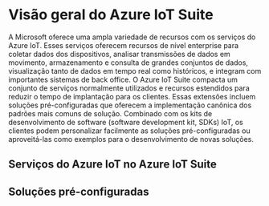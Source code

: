 <properties
	pageTitle="Visão geral do Microsoft Azure IoT Suite | Microsoft Azure"
	description="Isso fornecerá uma visão geral do Azure IoT Suite."
	services=""
	documentationCenter=".net"
	authors="aguilaaj"
	manager="kevinmil"
	editor=""/>

<tags
     ms.service="na"
     ms.devlang="na"
     ms.topic="article"
     ms.tgt_pltfrm="na"
     ms.workload="tbd"
     ms.date="09/22/2015"
     ms.author="araguila"/>

# Visão geral do Azure IoT Suite
A Microsoft oferece uma ampla variedade de recursos com os serviços do Azure IoT. Esses serviços oferecem recursos de nível enterprise para coletar dados dos dispositivos, analisar transmissões de dados em movimento, armazenamento e consulta de grandes conjuntos de dados, visualização tanto de dados em tempo real como históricos, e integram com importantes sistemas de back office. O Azure IoT Suite compacta um conjunto de serviços normalmente utilizados e recursos estendidos para reduzir o tempo de implantação para os clientes. Essas extensões incluem soluções pré-configuradas que oferecem a implementação canônica dos padrões mais comuns de solução. Combinado com os kits de desenvolvimento de software (software development kit, SDKs) IoT, os clientes podem personalizar facilmente as soluções pré-configuradas ou aproveitá-las como exemplos para o desenvolvimento de novas soluções.

## Serviços do Azure IoT no Azure IoT Suite

## Soluções pré-configuradas

<!---HONumber=Oct15_HO1-->